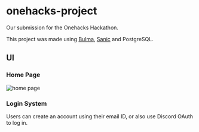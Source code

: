 # onehacks-project
Our submission for the Onehacks Hackathon.

This project was made using [Bulma](https://bulma.io/), [Sanic](https://sanic.readthedocs.io) and PostgreSQL.

## UI
### Home Page
![home page](https://why.life-is-pa.in/GSwfEf.gif)

### Login System
Users can create an account using their email ID, or also use Discord OAuth to log in.
